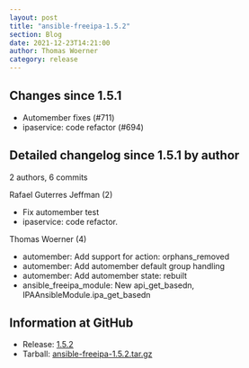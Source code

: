 ```yaml
---
layout: post
title: "ansible-freeipa-1.5.2"
section: Blog
date: 2021-12-23T14:21:00
author: Thomas Woerner
category: release
---
```


Changes since 1.5.1
-------------------

  - Automember fixes (#711)
  - ipaservice: code refactor (#694)

Detailed changelog since 1.5.1 by author
----------------------------------------
  2 authors, 6 commits

Rafael Guterres Jeffman (2)

  - Fix automember test
  - ipaservice: code refactor.

Thomas Woerner (4)

  - automember: Add support for action: orphans_removed
  - automember: Add automember default group handling
  - automember: Add automember state: rebuilt
  - ansible_freeipa_module: New api_get_basedn, IPAAnsibleModule.ipa_get_basedn

Information at GitHub
---------------------
* Release: [1.5.2](https://github.com/freeipa/ansible-freeipa/releases/tag/v1.5.2)
* Tarball: [ansible-freeipa-1.5.2.tar.gz](https://github.com/freeipa/ansible-freeipa/archive/refs/tags/v1.5.2.tar.gz)
